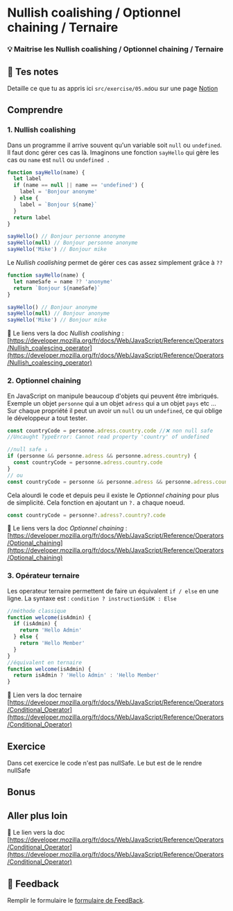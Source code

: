 # Nullish coalishing / Optionnel chaining / Ternaire

### 💡 Maitrise les Nullish coalishing / Optionnel chaining / Ternaire

## 📝 Tes notes

Detaille ce que tu as appris ici
`src/exercise/05.md`ou sur une page [Notion](https://go.mikecodeur.com/course-notes-template)

## Comprendre

### 1. Nullish coalishing

Dans un programme il arrive souvent qu'un variable soit `null` ou `undefined`.
Il faut donc gérer ces cas là. Imaginons une fonction `sayHello` qui gère les
cas ou `name` est `null` ou `undefined .`

```jsx
function sayHello(name) {
  let label
  if (name == null || name == 'undefined') {
    label = 'Bonjour anonyme'
  } else {
    label = `Bonjour ${name}`
  }
  return label
}

sayHello() // Bonjour personne anonyme
sayHello(null) // Bonjour personne anonyme
sayHello('Mike') // Bonjour mike
```

Le _Nullish coalishing_ permet de gérer ces cas assez simplement grâce à `??`

```jsx
function sayHello(name) {
  let nameSafe = name ?? 'anonyme'
  return `Bonjour ${nameSafe}`
}

sayHello() // Bonjour anonyme
sayHello(null) // Bonjour anonyme
sayHello('Mike') // Bonjour mike
```

📑 Le liens vers la doc _Nullish coalishing_ :
[https://developer.mozilla.org/fr/docs/Web/JavaScript/Reference/Operators/Nullish_coalescing_operator](https://developer.mozilla.org/fr/docs/Web/JavaScript/Reference/Operators/Nullish_coalescing_operator)

### 2. Optionnel chaining

En JavaScript on manipule beaucoup d'objets qui peuvent être imbriqués. Exemple
un objet `personne` qui a un objet `adress` qui a un objet `pays` etc ... Sur
chaque propriété il peut un avoir un `null` ou un `undefined`, ce qui oblige le
développeur a tout tester.

```jsx
const countryCode = personne.adress.country.code //❌ non null safe
//Uncaught TypeError: Cannot read property 'country' of undefined

//null safe ↓
if (personne && personne.adress && personne.adress.country) {
  const countryCode = personne.adress.country.code
}
// ou
const countryCode = personne && personne.adress && personne.adress.country.code
```

Cela alourdi le code et depuis peu il existe le _Optionnel chaining_ pour plus
de simplicité. Cela fonction en ajoutant un `?.` a chaque noeud.

```jsx
const countryCode = personne?.adress?.country?.code
```

📑 Le liens vers la doc _Optionnel chaining_ :
[https://developer.mozilla.org/fr/docs/Web/JavaScript/Reference/Operators/Optional_chaining](https://developer.mozilla.org/fr/docs/Web/JavaScript/Reference/Operators/Optional_chaining)

### 3. Opérateur ternaire

Les operateur ternaire permettent de faire un équivalent `if / else` en une
ligne. La syntaxe est : `condition ? instructionSiOK : Else`

```jsx
//méthode classique
function welcome(isAdmin) {
  if (isAdmin) {
    return 'Hello Admin'
  } else {
    return 'Hello Member'
  }
}
//équivalent en ternaire
function welcome(isAdmin) {
  return isAdmin ? 'Hello Admin' : 'Hello Member'
}
```

📑 Lien vers la doc ternaire
[https://developer.mozilla.org/fr/docs/Web/JavaScript/Reference/Operators/Conditional_Operator](https://developer.mozilla.org/fr/docs/Web/JavaScript/Reference/Operators/Conditional_Operator)

## Exercice

Dans cet exercice le code n'est pas nullSafe. Le but est de le rendre nullSafe

## Bonus

## Aller plus loin

📑 Le lien vers la doc
[https://developer.mozilla.org/fr/docs/Web/JavaScript/Reference/Operators/Conditional_Operator](https://developer.mozilla.org/fr/docs/Web/JavaScript/Reference/Operators/Conditional_Operator)

## 🐜 Feedback

Remplir le formulaire le
[formulaire de FeedBack](https://go.mikecodeur.com/cours-react-avis).
